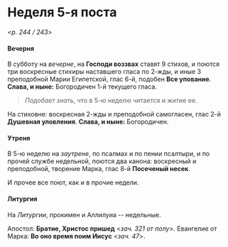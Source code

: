 
# Неделя 5-я поста

<*p. 244 / 243*>

#### Вечерня

В субботу на *вечерне*, на **Господи воззвах** ставят 9 стихов, и поются три воскресные стихиры 
наставшего гласа по 2-жды, и иные 3 преподобной Марии Египетской, глас 6-й, подобен **Все упование**. 
**Слава, и ныне:** Богородичен 1-й текущего гласа. 

> *Подобает знать*, что в 5-ю неделю читается и житие ее.

На стиховне: воскресная 2-жды и преподобной самогласен, глас 2-й **Душевная уловления**. 
**Слава, и ныне:** Богородичен. 

#### Утреня

В 5-ю неделю на *заутрене*, по псалмах и по пении псалтыри, и по прочей службе недельной, 
поются два канона: воскресный и преподобной, творение Марка, глас 8-й **Посеченый несек**. 

И прочее все поют, как и в прочие недели.

#### Литургия

На *Литургии*, прокимен и Аллилуиа -- недельные. 

Апостол: **Братие, Христос пришед**  <*зач. 321 от полу*>. 
Евангелие от Марка: **Во оно время поим Иисус** <*зач. 47*>.
